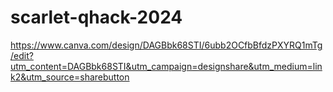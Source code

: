 # scarlet-qhack-2024

https://www.canva.com/design/DAGBbk68STI/6ubb2OCfbBfdzPXYRQ1mTg/edit?utm_content=DAGBbk68STI&utm_campaign=designshare&utm_medium=link2&utm_source=sharebutton
 
